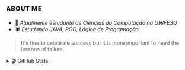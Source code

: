 ## ᴀʙᴏᴜᴛ ᴍᴇ

- 📓 _Atualmente estudante de Ciências da Computação na UNIFESO_
- 🕷️ _Estudando JAVA, POO, Lógica de Programação_

>It's fine to celebrate success but it is more important to heed the lessons of failure.

<details>
  
  <summary>🎬 GitHub Stats</summary>
  <img align="left" alt="ixdarlan's GitHub Stats" src="https://github-readme-stats.vercel.app/api?username=ixdarlan&show_icons=true&hide_border=false&title_color=ff652f&icon_color=FFE400&bg_color=09131B&text_color=ffffff&border_color=0c1a25" />

</details> 
